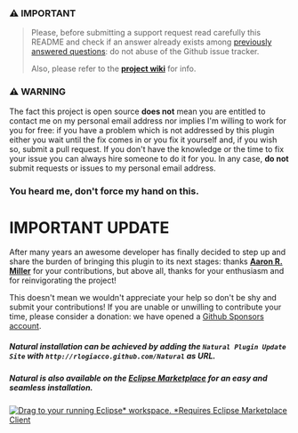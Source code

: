 ### &#x26A0; **IMPORTANT**
 
> Please, before submitting a support request read carefully this README and check if an answer already exists among [previously answered questions](https://github.com/rlogiacco/Natural/discussions): do not abuse of the Github issue tracker.
>
> Also, please refer to the **[project wiki][1]** for info.

### &#x26A0; **WARNING**

The fact this project is open source **does not** mean you are entitled to contact me on my personal email address nor implies I'm willing to work for you for free: if you have a problem which is not addressed by this plugin either you wait until the fix comes in or you fix it yourself and, if you wish so, submit a pull request.
If you don't have the knowledge or the time to fix your issue you can always hire someone to do it for you. In any case, **do not** submit requests or issues to my personal email address.

### You heard me, don't force my hand on this.

# IMPORTANT UPDATE

After many years an awesome developer has finally decided to step up and share the burden of bringing this plugin to its next stages: thanks **[Aaron R. Miller](https://github.com/drkstr101)** for your contributions, but above all, thanks for your enthusiasm and for reinvigorating the project!

This doesn't mean we wouldn't appreciate your help so don't be shy and submit your contributions! If you are unable or unwilling to contribute your time, please consider a donation: we have opened a [Github Sponsors account][5].

##### Natural installation can be achieved by adding the `Natural Plugin Update Site` with `http://rlogiacco.github.com/Natural` as URL.

##### Natural is also available on the [Eclipse Marketplace][2] for an easy and seamless installation.

[![Drag to your running Eclipse* workspace. *Requires Eclipse Marketplace Client](https://marketplace.eclipse.org/sites/all/themes/solstice/public/images/marketplace/btn-install.png)](http://marketplace.eclipse.org/marketplace-client-intro?mpc_install=2427135 "Drag to your running Eclipse* workspace. *Requires Eclipse Marketplace Client")

[1]: https://github.com/rlogiacco/Natural/wiki
[2]: https://marketplace.eclipse.org/content/natural
[3]: http://www.eclipse.org/Xtext/download/
[4]: http://rlogiacco.github.com/Natural
[5]: https://github.com/sponsors/rlogiacco
